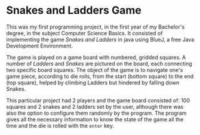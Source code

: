 # Snakes and Ladders Game
This was my first programming project, in the first year of my Bachelor's degree, in the subject Computer Science Basics. It consisted of implementing the game _Snakes and Ladders_ in java using BlueJ, a free Java Development Environment.

The game is played on a game board with numbered, gridded squares. A number of _Ladders_ and _Snakes_ are pictured on the board, each connecting two specific board squares. The object of the game is to navigate one's game piece, according to die rolls, from the start (bottom square) to the end (top square), helped by climbing Ladders but hindered by falling down Snakes.

This particular project had 2 players and the game board consisted of: 100 squares and 2 snakes and 2 ladders set by the user, although there was also the option to configure them randomly by the program. The program gives all the necessary information to know the state of the game all the time and the die is rolled with the ``enter`` key.

<p align="center">
<![i984_pimgpsh_fullsize_distr](https://user-images.githubusercontent.com/71872419/155351268-4d806ea3-e75f-4e71-ab74-0c4674382de4.png)>
</p>
